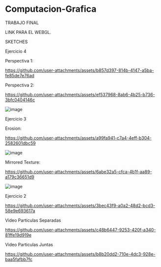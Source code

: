 # Computacion-Grafica

TRABAJO FINAL


LINK PARA EL WEBGL.


SKETCHES



Ejercicio 4

Perspectiva 1:


https://github.com/user-attachments/assets/b857d397-814b-4147-a5ba-fe85de7e76ad

Perspectiva 2:



https://github.com/user-attachments/assets/ef537968-8ab6-4b25-b736-3bfc0404146c

![image](https://github.com/user-attachments/assets/bc6c210b-24ec-47d8-8d92-010688930a19)


Ejercicio 3

Erosion:

https://github.com/user-attachments/assets/a99fa941-c7a4-4eff-b304-2582601dbc59

![image](https://github.com/user-attachments/assets/5bf7c127-c86f-4590-99d4-ae285cea8ebe)


Mirrored Texture:


https://github.com/user-attachments/assets/6abe32a5-cfca-4b1f-aa89-a179c36651d9


![image](https://github.com/user-attachments/assets/09e9ef6e-bc6e-49ec-a4a5-cd1d5092e403)



Ejercicio 2



https://github.com/user-attachments/assets/3bec43f9-a0a2-48d2-bcd3-58e9e693617a



Video Particulas Separadas

https://github.com/user-attachments/assets/c48b6447-9253-420f-a340-81ffe19d919e

Video Particulas Juntas

https://github.com/user-attachments/assets/b8b20dd2-710e-4dc3-928e-baa5fafbb7fc

